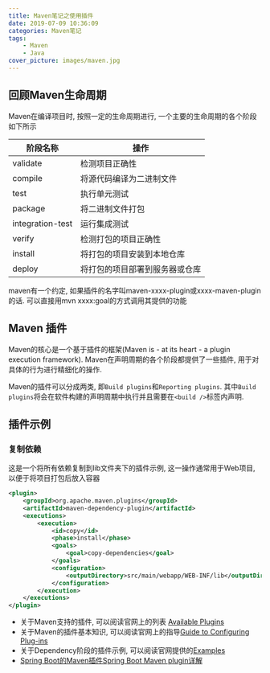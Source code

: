 ```yaml
---
title: Maven笔记之使用插件
date: 2019-07-09 10:36:09
categories: Maven笔记
tags:
    - Maven
    - Java
cover_picture: images/maven.jpg
---
```

<!-- <script type="text/javascript" src="https://cdnjs.cloudflare.com/ajax/libs/mathjax/2.7.4/MathJax.js?config=default"></script> -->



回顾Maven生命周期
------------------

Maven在编译项目时, 按照一定的生命周期进行, 一个主要的生命周期的各个阶段如下所示

阶段名称             | 操作
--------------------|---------------------------------
validate            | 检测项目正确性
compile             | 将源代码编译为二进制文件
test                | 执行单元测试
package             | 将二进制文件打包
integration-test    | 运行集成测试
verify              | 检测打包的项目正确性
install             | 将打包的项目安装到本地仓库
deploy              | 将打包的项目部署到服务器或仓库





maven有一个约定, 如果插件的名字叫maven-xxxx-plugin或xxxx-maven-plugin的话. 可以直接用mvn xxxx:goal的方式调用其提供的功能




Maven 插件
---------------

Maven的核心是一个基于插件的框架(Maven is - at its heart - a plugin execution framework). Maven在声明周期的各个阶段都提供了一些插件, 用于对具体的行为进行精细化的操作. 

Maven的插件可以分成两类, 即`Build plugins`和`Reporting plugins`. 其中`Build plugins`将会在软件构建的声明周期中执行并且需要在`<build />`标签内声明. 



插件示例
--------------

### 复制依赖

这是一个将所有依赖复制到lib文件夹下的插件示例, 这一操作通常用于Web项目, 以便于将项目打包后放入容器

``` xml
<plugin>
    <groupId>org.apache.maven.plugins</groupId>
    <artifactId>maven-dependency-plugin</artifactId>
    <executions>
        <execution>
            <id>copy</id>
            <phase>install</phase>
            <goals>
                <goal>copy-dependencies</goal>
            </goals>
            <configuration>
                <outputDirectory>src/main/webapp/WEB-INF/lib</outputDirectory>
            </configuration>
        </execution>
    </executions>
</plugin>
```



- 关于Maven支持的插件, 可以阅读官网上的列表 [Available Plugins](https://maven.apache.org/plugins/)
- 关于Maven的插件基本知识, 可以阅读官网上的指导[Guide to Configuring Plug-ins](https://maven.apache.org/guides/mini/guide-configuring-plugins.html)
- 关于Dependency阶段的插件示例, 可以阅读官网提供的[Examples](https://maven.apache.org/plugins/maven-dependency-plugin/)
- [Spring Boot的Maven插件Spring Boot Maven plugin详解](https://blog.csdn.net/taiyangdao/article/details/75303181)
